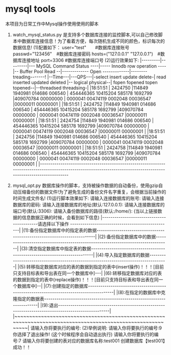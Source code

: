 # mysql tools
本项目为日常工作中Mysql操作使用使用的脚本

1. watch_mysql_status.py 是支持多个数据库连接的监控脚本,可以自己修改脚本中数据库连接信息！为了看着方便，每次随机生成不同的颜色，标识每次的数据信息!
	(1)配置如下：
		user="test"　　#数据库连接账号
		passwd="123456"　#数据库连接密码
		hosts=("127.0.0.1" "127.0.0.1")　#数据库连接地址
		port=3306 #数据库连接端口号
	(2)运行效果如下:
		|---------|---------|--- MySQL Command Status ----|----- Innodb row operation ----|-- Buffer Pool Read --|------------- Open -------------|--------treading-------!
		|--Time---|---QPS---|-select insert update delete-| read inserted updated deleted |-- logical  physical--| fopen fopened topen topened--|--threadsed threadsing-|
		|18:51:51 | 2424750 |114849 1940981 014686 006540 | 454446365 10415204 585178 1692799 |409070784 00000000 | 0000041 00474119 0002048 00036547 |00000011 00000001 |
		|18:51:51 | 2424752 |114849 1940981 014686 006540 | 454446365 10415204 585178 1692799 |409070784 00000000 | 0000041 00474119 0002048 00036547 |00000011 00000001 |
		|18:51:51 | 2424754 |114849 1940981 014686 006540 | 454446365 10415204 585178 1692799 |409070784 00000000 | 0000041 00474119 0002048 00036547 |00000011 00000001 |
		|18:51:51 | 2424756 |114849 1940981 014686 006540 | 454446365 10415204 585178 1692799 |409070784 00000000 | 0000041 00474119 0002048 00036547 |00000011 00000001 |
		|18:51:51 | 2424758 |114849 1940981 014686 006540 | 454446365 10415204 585178 1692799 |409070784 00000000 | 0000041 00474119 0002048 00036547 |00000011 00000001 |
		|------------------------------------------------------------------------------------------------------------------------------------------------------------------

2. mysql_opt.py 数据库操作的脚本，支持被操作数据的自动备份，使用gzip自动压缩备份的数据文件!为了避免生成的备份文件名字重复，会根据当前操作的时间生成文件名!
	(1)运行脚本效果如下:
		请输入连接数据库的账号:
		请输入连接数据库的密码:
		请输入连接数据库的地址(默认:127.0.0.1):
		请输入连接数据库的端口号(默认:3306):
		请输入备份数据库的路径(默认:/home/):
		(当以上链接数据的信息数据正确的时候，会看到如下信息)
		|-------------------------------------------请选择以下操作 -------------------------------------------------|
		|(1):备份指定数据库中的指定表的数据-------------------------------------------------------------------------|
		|(2):备份指定数据库中的数据---------------------------------------------------------------------------------|
		|(3):清空指定数据库中指定表的数据---------------------------------------------------------------------------|
		|(4):导入指定数据库的数据-----------------------------------------------------------------------------------|
		|(5):转移指定数据库对应的表的数据到指定的表中(insert操作)！！！[目前只支持目标表和导出表在同一个数据库中]---|
		|(6):转移指定数据库对应的表的数据到指定的表中(replace操作)！！！[目前只支持目标表和导出表在同一个数据库中]--|
		|(7):创建指定的数据库---------------------------------------------------------------------------------------|
		|(8):在指定的数据库中克隆指定的数据表-----------------------------------------------------------------------|
		|(9):退出---------------------------------------------------------------------------------------------------|
		|~~~~~~~~~~~~~~~~~~~~~~~~~~~~~~~~~~~~~~~~~~~~~~~~~~~~~~~~~~~~~~~~~~~~~~~~~~~~~~~~~~~~~~~~~~~~~~~~~~~~~~~~~~~|
		请输入你将要执行的编号:
	(2)举例说明:
		请输入你将要执行的编号:9
 		你选择了退出操作!
        (这个时候程序会自动退出执行)
        请输入你将要执行的编号:7 
		请输入你将要创建的表对应的数据库名称:test001
		创建数据库【test001】成功！！



